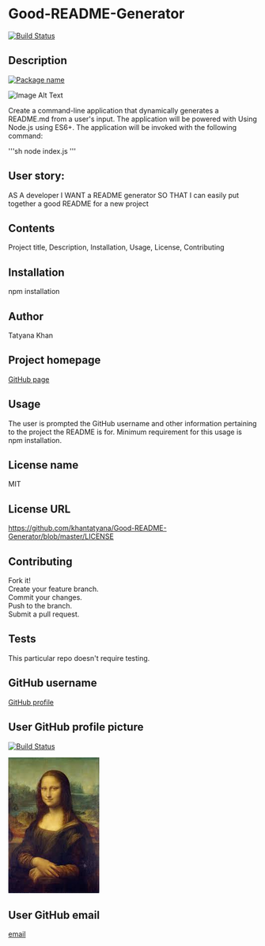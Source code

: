 
# Good-README-Generator

[![Build Status](https://img.shields.io/badge/Project-Good--README--Generator-orange)](https://img.shields.io/badge/Project-Good--README--Generator-orange)

## Description

[![Package name](https://img.shields.io/npm/v/6.14.4?color=blue
    )](https://img.shields.io/npm/v/6.14.4?color=blue)

![Image Alt Text](/assets/video.gif)

Create a command-line application that dynamically generates a README.md from a user's input. The application will be powered with Using Node.js using ES6+. The application will be invoked with the following command:
        
'''sh
node index.js
'''
## User story:

AS A developer
I WANT a README generator
SO THAT I can easily put together a good README for a new project

## Contents

Project title, Description, Installation, Usage, License, Contributing 

## Installation 

npm installation

## Author

Tatyana Khan

## Project homepage

[GitHub page](https://github.com/khantatyana/Good-README-Generator)

## Usage

The user is prompted the GitHub username and other information pertaining to the project the README is for. Minimum requirement for this usage is npm installation.

## License name

MIT

## License URL

https://github.com/khantatyana/Good-README-Generator/blob/master/LICENSE

## Contributing

Fork it! <br/> Create your feature branch.<br/> Commit your changes.<br/> Push to the branch.<br/> Submit a pull request.

## Tests

This particular repo doesn't require testing.

## GitHub username

[GitHub profile](https://github.com/khantatyana)

## User GitHub profile picture

[![Build Status](https://img.shields.io/github/followers/khantatyana?label=Follow&style=social)](https://img.shields.io/github/followers/khantatyana?label=Follow&style=social)

![Picture](/assets/pic.jpeg)

## User GitHub email

[email](hanyatan@gmail.com)

